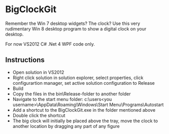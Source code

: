 BigClockGit
===========

Remember the Win 7 desktop widgets? The clock? Use this very rudimentary Win 8 desktop program to show a digital clock on your desktop.

For now VS2012 C# .Net 4 WPF code only.

Instructions
------------

* Open solution in VS2012
* Right click solution in solution explorer, select properties, click configurartion manager, set active solution configuration to Release
* Build
* Copy the files in the bin\Release-folder to another folder
* Navigate to the start menu folder: c:\users\<you username>\AppData\Roaming\Windows\Start Menu\Programs\Autostart
* Add a shortcut to the BigClockGit.exe in the folder mentioned above
* Double click the shortcut
* The big clock will initially be placed above the tray, move the clock to another location by dragging any part of any figure